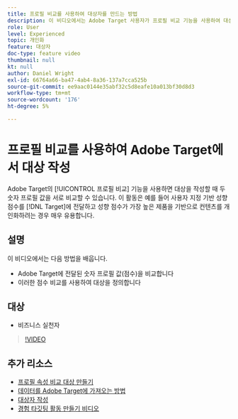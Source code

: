 ```yaml
---
title: 프로필 비교를 사용하여 대상자를 만드는 방법
description: 이 비디오에서는 Adobe Target 사용자가 프로필 비교 기능을 사용하여 대상을 작성할 때 두 숫자 프로필 값을 서로 비교하는 방법을 보여줍니다.
role: User
level: Experienced
topic: 개인화
feature: 대상자
doc-type: feature video
thumbnail: null
kt: null
author: Daniel Wright
exl-id: 66764a66-ba47-4ab4-8a36-137a7cca525b
source-git-commit: ee9aac0144e35abf32c5d8eafe10a013bf30d8d3
workflow-type: tm+mt
source-wordcount: '176'
ht-degree: 5%

---
```


# 프로필 비교를 사용하여 Adobe Target에서 대상 작성

Adobe Target의 [!UICONTROL 프로필 비교] 기능을 사용하면 대상을 작성할 때 두 숫자 프로필 값을 서로 비교할 수 있습니다. 이 활동은 예를 들어 사용자 지정 기반 성향 점수를 [!DNL Target]에 전달하고 성향 점수가 가장 높은 제품을 기반으로 컨텐츠를 개인화하려는 경우 매우 유용합니다.

## 설명

이 비디오에서는 다음 방법을 배웁니다.

* Adobe Target에 전달된 숫자 프로필 값(점수)을 비교합니다
* 이러한 점수 비교를 사용하여 대상을 정의합니다

## 대상

* 비즈니스 실천자

>[!VIDEO](https://video.tv.adobe.com/v/23218/?quality=12)

## 추가 리소스

* [프로필 속성 비교 대상 만들기](https://docs.adobe.com/content/help/en/target/using/audiences/create-audiences/creating-a-profile-attribute-comparison-audience.html)
* [데이터를 Adobe Target에 가져오는 방법](https://docs.adobe.com/content/help/en/target/using/implement-target/before-implement/methods/methods-to-get-data-into-target.html)
* [대상자 작성](https://docs.adobe.com/content/help/en/target/using/audiences/create-audiences/create-audience.html)
* [경험 타깃팅 활동 만들기 비디오](../activities/create-experience-targeting-activities.md)
